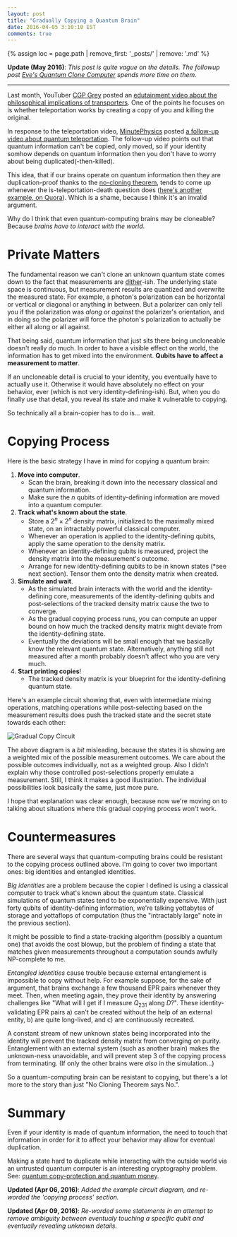 ```yaml
---
layout: post
title: "Gradually Copying a Quantum Brain"
date: 2016-04-05 3:10:10 EST
comments: true
---
```


{% assign loc = page.path | remove_first: '_posts/' | remove: '.md' %}

**Update (May 2016)**: *This post is quite vague on the details. The followup post [Eve's Quantum Clone Computer](/2016/04/24/eves-quantum-clone-computer.html) spends more time on them.*

---

Last month, YouTuber [CGP Grey](https://www.youtube.com/user/CGPGrey/videos) posted an [edutainment video about the philosophical implications of transporters](https://www.youtube.com/watch?v=nQHBAdShgYI).
One of the points he focuses on is whether teleportation works by creating a copy of you and killing the original.

In response to the teleportation video, [MinutePhysics](https://www.youtube.com/user/minutephysics/videos) posted [a follow-up video about quantum teleportation](https://www.youtube.com/watch?v=dAaHHGHuy1c).
The follow-up video points out that quantum information can't be copied, only moved, so if your identity somhow depends on quantum information then you don't have to worry about being duplicated(-then-killed).

This idea, that if our brains operate on quantum information then they are duplication-proof thanks to the [no-cloning theorem](https://en.wikipedia.org/wiki/No-cloning_theorem), tends to come up whenever the is-teleportation-death question does ([here's another example, on Quora](https://www.quora.com/If-teleportation-is-simply-cloning-arent-you-actually-dying-when-you-teleport)).
Which is a shame, because I think it's an invalid argument.

Why do I think that even quantum-computing brains may be cloneable?
Because *brains have to interact with the world*.

# Private Matters

The fundamental reason we can't clone an unknown quantum state comes down to the fact that measurements are [dither](https://en.wikipedia.org/wiki/Dither)-ish.
The underlying state space is continuous, but measurement results are quantized and overwrite the measured state.
For example, a photon's polarization can be horizontal or vertical or diagonal or anything in between.
But a polarizer can only tell you if the polarization was *along* or *against* the polarizer's orientation, and in doing so the polarizer will force the photon's polarization to actually be either all along or all against.

That being said, quantum information that just sits there being uncloneable doesn't really *do* much.
In order to have a visible effect on the world, the information has to get mixed into the environment.
**Qubits have to affect a measurement to matter**.

If an uncloneable detail is crucial to your identity, you eventually have to actually use it.
Otherwise it would have absolutely no effect on your behavior, ever (which is not very identity-defining-ish).
But, when you do finally use that detail, you reveal its state and make it vulnerable to copying.

So technically all a brain-copier has to do is... wait.

# Copying Process

Here is the basic strategy I have in mind for copying a quantum brain:

1. **Move into computer**.
    - Scan the brain, breaking it down into the necessary classical and quantum information.
    - Make sure the $n$ qubits of identity-defining information are moved into a quantum computer.
2. **Track what's known about the state**.
    - Store a $2^n \times 2^n$ density matrix, initialized to the maximally mixed state, on an intractably powerful classical computer.
    - Whenever an operation is applied to the identity-defining qubits, apply the same operation to the density matrix.
    - Whenever an identity-defining qubits is measured, project the density matrix into the measurement's outcome.
    - Arrange for new identity-defining qubits to be in known states (*see next section).
        Tensor them onto the density matrix when created.
3. **Simulate and wait**.
    - As the simulated brain interacts with the world and the identity-defining core, measurements of the identity-defining qubits and post-selections of the tracked density matrix cause the two to converge.
    - As the gradual copying process runs, you can compute an upper bound on how much the tracked density matrix might deviate from the identity-defining state.
    - Eventually the deviations will be small enough that we basically know the relevant quantum state.
        Alternatively, anything still not measured after a month probably doesn't affect who you are very much.
4. **Start printing copies**!
    - The tracked density matrix is your blueprint for the identity-defining quantum state.

Here's an example circuit showing that, even with intermediate mixing operations, matching operations while post-selecting based on the measurement results does push the tracked state and the secret state towards each other:

<img src="/assets/{{ loc }}/gradual-copy-circuit.png" alt="Gradual Copy Circuit" style="max-width: 100%;"/>

The above diagram is a *bit* misleading, because the states it is showing are a weighted mix of the possible measurement outcomes.
We care about the possible outcomes individually, not as a weighted group.
Also I didn't explain why those controlled post-selections properly emulate a measurement.
Still, I think it makes a good illustration.
The individual possibilities look basically the same, just more pure.

I hope that explanation was clear enough, because now we're moving on to talking about situations where this gradual copying process won't work.

# Countermeasures

There are several ways that quantum-computing brains could be resistant to the copying process outlined above.
I'm going to cover two important ones: big identities and entangled identities.

*Big identities* are a problem because the copier I defined is using a classical computer to track what's known about the quantum state.
Classical simulations of quantum states tend to be exponentially expensive.
With just forty qubits of identity-defining information, we're talking yottabytes of storage and yottaflops of computation (thus the "intractably large" note in the previous section).

It might be possible to find a state-tracking algorithm (possibly a quantum one) that avoids the cost blowup, but the problem of finding a state that matches given measurements throughout a computation sounds awfully NP-complete to me.

*Entangled identities* cause trouble because external entanglement is impossible to copy without help.
For example suppose, for the sake of argument, that brains exchange a few thousand EPR pairs whenever they meet.
Then, when meeting again, they prove their identity by answering challenges like "What will I get if I measure $Q_{231}$ along $D$?".
These identity-validating EPR pairs a) can't be created without the help of an external entity, b) are quite long-lived, and c) are continuously recreated.

A constant stream of new unknown states being incorporated into the identity will prevent the tracked density matrix from converging on purity.
Entanglement with an external system (such as another brain) makes the unknown-ness unavoidable, and will prevent step 3 of the copying process from terminating.
(If only the other brains were *also* in the simulation...)

So a quantum-computing brain can be resistant to copying, but there's a lot more to the story than just "No Cloning Theorem says No.".

# Summary

Even if your identity is made of quantum information, the need to touch that information in order for it to affect your behavior may allow for eventual duplication.

Making a state hard to duplicate while interacting with the outside world via an untrusted quantum computer is an interesting cryptography problem.
See: [quantum copy-protection and quantum money](http://arxiv.org/abs/1110.5353).

**Updated (Apr 06, 2016)**: *Added the example circuit diagram, and re-worded the 'copying process' section.*

**Updated (Apr 09, 2016)**: *Re-worded some statements in an attempt to remove ambiguity between eventualy touching a specific qubit and eventually revealing unknown details.*